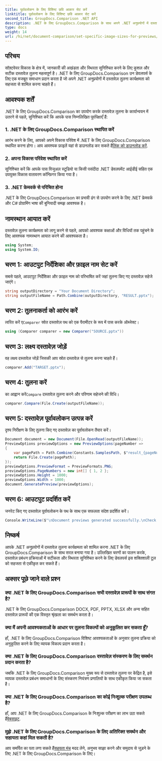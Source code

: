 ```yaml
---
title: पूर्वावलोकन के लिए विशिष्ट छवि आकार सेट करें
linktitle: पूर्वावलोकन के लिए विशिष्ट छवि आकार सेट करें
second_title: GroupDocs.Comparison .NET API
description: .NET के लिए GroupDocs.Comparison के साथ अपने .NET अनुप्रयोगों में दस्तावेज़ तुलना कार्यक्षमता को आसानी से एकीकृत करें।
type: docs
weight: 14
url: /hi/net/document-comparison/set-specific-image-sizes-for-previews/
---
```

## परिचय
सॉफ़्टवेयर विकास के क्षेत्र में, जानकारी की अखंडता और स्थिरता सुनिश्चित करने के लिए कुशल और सटीक दस्तावेज़ तुलना महत्वपूर्ण है। .NET के लिए GroupDocs.Comparison उन डेवलपर्स के लिए एक मजबूत समाधान प्रदान करता है जो अपने .NET अनुप्रयोगों में दस्तावेज़ तुलना कार्यक्षमता को सहजता से शामिल करना चाहते हैं।
## आवश्यक शर्तें
.NET के लिए GroupDocs.Comparison का उपयोग करके दस्तावेज़ तुलना के कार्यान्वयन में उतरने से पहले, सुनिश्चित करें कि आपके पास निम्नलिखित पूर्वापेक्षाएँ हैं:
### 1. .NET के लिए GroupDocs.Comparison स्थापित करें
 आरंभ करने के लिए, आपको अपने विकास परिवेश में .NET के लिए GroupDocs.Comparison स्थापित करना होगा। आप आवश्यक फ़ाइलें यहां से डाउनलोड कर सकते हैं[लिंक को डाउनलोड करें](https://releases.groupdocs.com/comparison/net/).
### 2. अपना विकास परिवेश स्थापित करें
सुनिश्चित करें कि आपके पास विजुअल स्टूडियो या किसी पसंदीदा .NET डेवलपमेंट आईडीई सहित एक उपयुक्त विकास वातावरण कॉन्फ़िगर किया गया है।
### 3. .NET फ्रेमवर्क से परिचित होना
.NET के लिए GroupDocs.Comparison का प्रभावी ढंग से उपयोग करने के लिए .NET फ्रेमवर्क और C# प्रोग्रामिंग भाषा की बुनियादी समझ आवश्यक है।

## नामस्थान आयात करें
दस्तावेज़ तुलना कार्यक्षमता को लागू करने से पहले, आपको आवश्यक कक्षाओं और विधियों तक पहुंचने के लिए आवश्यक नामस्थान आयात करने की आवश्यकता है।
```csharp
using System;
using System.IO;
```
## चरण 1: आउटपुट निर्देशिका और फ़ाइल नाम सेट करें
सबसे पहले, आउटपुट निर्देशिका और फ़ाइल नाम को परिभाषित करें जहां तुलना किए गए दस्तावेज़ सहेजे जाएंगे।
```csharp
string outputDirectory = "Your Document Directory";
string outputFileName = Path.Combine(outputDirectory, "RESULT.pptx");
```
## चरण 2: तुलनाकर्ता को आरंभ करें
 त्वरित करें ए`Comparer` स्रोत दस्तावेज़ पथ को एक पैरामीटर के रूप में पास करके ऑब्जेक्ट।
```csharp
using (Comparer comparer = new Comparer("SOURCE.pptx"))
```
## चरण 3: लक्ष्य दस्तावेज़ जोड़ें
वह लक्ष्य दस्तावेज़ जोड़ें जिसकी आप स्रोत दस्तावेज़ से तुलना करना चाहते हैं।
```csharp
comparer.Add("TARGET.pptx");
```
## चरण 4: तुलना करें
 का आह्वान करें`Compare` दस्तावेज़ तुलना करने और परिणाम सहेजने की विधि।
```csharp
comparer.Compare(File.Create(outputFileName));
```
## चरण 5: दस्तावेज़ पूर्वावलोकन उत्पन्न करें
दृश्य निरीक्षण के लिए तुलना किए गए दस्तावेज़ का पूर्वावलोकन तैयार करें।
```csharp
Document document = new Document(File.OpenRead(outputFileName));
PreviewOptions previewOptions = new PreviewOptions(pageNumber =>
{
    var pagePath = Path.Combine(Constants.SamplesPath, $"result_{pageNumber}.png");
    return File.Create(pagePath);
});
previewOptions.PreviewFormat = PreviewFormats.PNG;
previewOptions.PageNumbers = new int[] { 1, 2 };
previewOptions.Height = 1000;
previewOptions.Width = 1000;
document.GeneratePreview(previewOptions);
```
## चरण 6: आउटपुट प्रदर्शित करें
जनरेट किए गए दस्तावेज़ पूर्वावलोकन के पथ के साथ एक सफलता संदेश प्रदर्शित करें।
```csharp
Console.WriteLine($"\nDocument previews generated successfully.\nCheck output in {outputDirectory}.");
```

## निष्कर्ष
आपके .NET अनुप्रयोगों में दस्तावेज़ तुलना कार्यक्षमता को शामिल करना .NET के लिए GroupDocs.Comparison के साथ सरल बनाया गया है। उल्लिखित चरणों का पालन करके, दस्तावेज़ प्रबंधन प्रक्रियाओं में सटीकता और स्थिरता सुनिश्चित करने के लिए डेवलपर्स इस शक्तिशाली टूल को सहजता से एकीकृत कर सकते हैं।
## अक्सर पूछे जाने वाले प्रश्न
### क्या .NET के लिए GroupDocs.Comparison सभी दस्तावेज़ प्रारूपों के साथ संगत है?
.NET के लिए GroupDocs.Comparison DOCX, PDF, PPTX, XLSX और अन्य सहित दस्तावेज़ प्रारूपों की एक विस्तृत श्रृंखला का समर्थन करता है।
### क्या मैं अपनी आवश्यकताओं के आधार पर तुलना विकल्पों को अनुकूलित कर सकता हूँ?
हाँ, .NET के लिए GroupDocs.Comparison विशिष्ट आवश्यकताओं के अनुसार तुलना प्रक्रिया को अनुकूलित करने के लिए व्यापक विकल्प प्रदान करता है।
### क्या .NET के लिए GroupDocs.Comparison दस्तावेज़ संस्करण के लिए समर्थन प्रदान करता है?
जबकि .NET के लिए GroupDocs.Comparison मुख्य रूप से दस्तावेज़ तुलना पर केंद्रित है, इसे व्यापक दस्तावेज़ प्रबंधन समाधानों के लिए संस्करण नियंत्रण प्रणालियों के साथ एकीकृत किया जा सकता है।
### क्या .NET के लिए GroupDocs.Comparison का कोई निःशुल्क परीक्षण उपलब्ध है?
 हाँ, आप .NET के लिए GroupDocs.Comparison के निःशुल्क परीक्षण का लाभ उठा सकते हैं[वेबसाइट](https://releases.groupdocs.com/).
### मुझे .NET के लिए GroupDocs.Comparison के लिए अतिरिक्त समर्थन और सहायता कहां मिल सकती है?
 आप समर्पित का पता लगा सकते हैं[सहयता मंच](https://forum.groupdocs.com/c/comparison/12) मदद लेने, अनुभव साझा करने और समुदाय से जुड़ने के लिए .NET के लिए GroupDocs.Comparison के लिए।